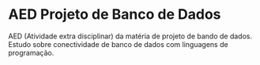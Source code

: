 # AED Projeto de Banco de Dados

AED (Atividade extra disciplinar) da matéria de projeto de bando de dados. Estudo sobre conectividade de banco de dados com linguagens de programação.